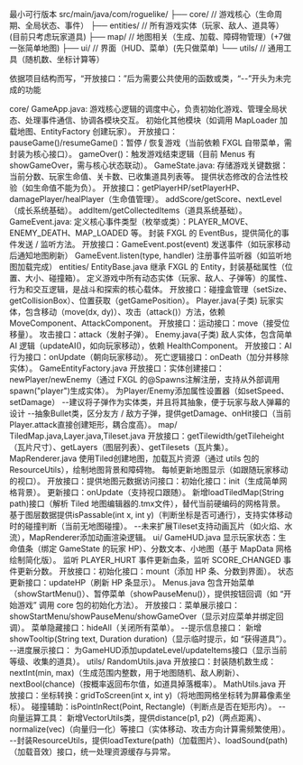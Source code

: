 最小可行版本
src/main/java/com/roguelike/
├── core/               // 游戏核心（生命周期、全局状态、事件）
├── entities/           // 所有游戏实体（玩家、敌人、道具等）(目前只考虑玩家道具)
├── map/                // 地图相关（生成、加载、障碍物管理）(+7做一张简单地图)
├── ui/                 // 界面（HUD、菜单）(先只做菜单)
└── utils/              // 通用工具（随机数、坐标计算等）


依据项目结构而写，“开放接口：”后为需要公共使用的函数或类，“--”开头为未完成的功能

core/
    GameApp.java:
        游戏核心逻辑的调度中心，负责初始化游戏、管理全局状态、处理事件通信、协调各模块交互。
        初始化其他模块（如调用 MapLoader 加载地图、EntityFactory 创建玩家）。
        开放接口：pauseGame()/resumeGame()：暂停 / 恢复游戏（当前依赖 FXGL 自带菜单，需封装为核心接口）。
                gameOver()：触发游戏结束逻辑（目前 Menus 有showGameOver，需与核心状态联动）。
    GameState.java:
        存储游戏关键数据：当前分数、玩家生命值、关卡数、已收集道具列表等。
        提供状态修改的合法性校验（如生命值不能为负）。
        开放接口：getPlayerHP/setPlayerHP、damagePlayer/healPlayer（生命值管理）。
                addScore/getScore、nextLevel（成长系统基础）。
                addItem/getCollectedItems（道具系统基础）。
    GameEvent.java:
        定义核心事件类型（枚举或类）：PLAYER_MOVE、ENEMY_DEATH、MAP_LOADED 等。
        封装 FXGL 的 EventBus，提供简化的事件发送 / 监听方法。
        开放接口：GameEvent.post(event)	发送事件（如玩家移动后通知地图刷新）
                GameEvent.listen(type, handler)	注册事件监听器（如监听地图加载完成）
entities/
    EntityBase.java
        继承 FXGL 的 Entity，封装基础属性（位置、大小、碰撞箱）。
        定义游戏中所有动态实体（玩家、敌人、子弹等）的属性、行为和交互逻辑，是战斗和探索的核心载体。
        开放接口：碰撞盒管理（setSize、getCollisionBox）、位置获取（getGamePosition）。
    Player.java(子类)
        玩家实体，包含移动（move(dx, dy)）、攻击（attack()）方法，依赖 MoveComponent、AttackComponent。
        开放接口：运动接口：move（接受位移量）。 攻击接口：attack（发射子弹）。
    Enemy.java(子类)
        敌人实体，包含简单 AI 逻辑（updateAI()，如向玩家移动），依赖 HealthComponent。
        开放接口：AI 行为接口：onUpdate（朝向玩家移动）。 死亡逻辑接口：onDeath（加分并移除实体）。
    GameEntityFactory.java
        开放接口：实体创建接口：newPlayer/newEnemy（通过 FXGL 的@Spawns注解注册，支持从外部调用spawn("player")生成实体）。
                为Player/Enemy添加属性设置器（如setSpeed、setDamage）
    --建议将子弹作为实体类，并且将其抽象，便于玩家与敌人弹幕的设计
    --抽象Bullet类，区分友方 / 敌方子弹，提供getDamage、onHit接口（当前Player.attack直接创建矩形，耦合度高）。
map/
    TiledMap.java,Layer.java,Tileset.java
        开放接口：getTilewidth/getTileheight（瓦片尺寸）、getLayers（图层列表）、getTilesets（瓦片集）。
    MapRenderer.java
        使用Tiled创建地图，加载瓦片资源（通过 utils 包的 ResourceUtils），绘制地图背景和障碍物。
        每帧更新地图显示（如跟随玩家移动的视口）。
        开放接口：提供地图元数据访问接口：初始化接口：init（生成简单网格背景）。 更新接口：onUpdate（支持视口跟随）。
                新增loadTiledMap(String path)接口（解析 Tiled 地图编辑器的.tmx文件），替代当前硬编码的网格背景。
                基于图层数据提供isPassable(int x, int y)（判断坐标是否可通行），支持实体移动时的碰撞判断（当前无地图碰撞）。
    --未来扩展Tileset支持动画瓦片（如火焰、水流），MapRenderer添加动画渲染逻辑。
ui/
    GameHUD.java
        显示玩家状态：生命值条（绑定 GameState 的玩家 HP）、分数文本、小地图（基于 MapData 网格绘制简化版）。
        监听 PLAYER_HURT 事件更新血条，监听 SCORE_CHANGED 事件更新分数。
        开放接口：初始化接口：mount（添加 HP 条、分数到界面）。 状态更新接口：updateHP（刷新 HP 条显示）。
    Menus.java
        包含开始菜单（showStartMenu()）、暂停菜单（showPauseMenu()），提供按钮回调（如 “开始游戏” 调用 core 包的初始化方法）。
        开放接口：菜单展示接口：showStartMenu/showPauseMenu/showGameOver（显示对应菜单并绑定回调）。 菜单隐藏接口：hideAll（关闭所有菜单）。
    --提示信息接口： 新增showTooltip(String text, Duration duration)（显示临时提示，如 “获得道具”）。
    --进度展示接口： 为GameHUD添加updateLevel/updateItems接口（显示当前等级、收集的道具）。
utils/
    RandomUtils.java
        开放接口：封装随机数生成：nextInt(min, max)（生成范围内整数，用于地图随机、敌人刷新）、nextBool(chance)（按概率返回布尔值，如道具掉落概率）。
    MathUtils.java
        开放接口：坐标转换：gridToScreen(int x, int y)（将地图网格坐标转为屏幕像素坐标）。
                碰撞辅助：isPointInRect(Point, Rectangle)（判断点是否在矩形内）。
    --向量运算工具： 新增VectorUtils类，提供distance(p1, p2)（两点距离）、normalize(vec)（向量归一化）等接口（实体移动、攻击方向计算需频繁使用）。
    --封装ResourceUtils，提供loadTexture(path)（加载图片）、loadSound(path)（加载音效）接口，统一处理资源缓存与异常。

